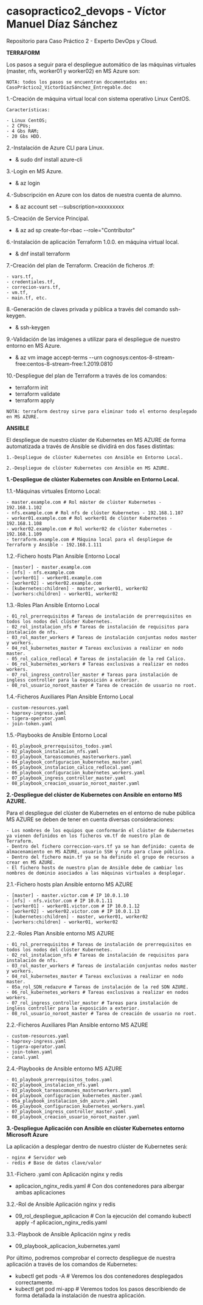 # casopractico2_devops - Víctor Manuel Díaz Sánchez

Repositorio para Caso Práctico 2 - Experto DevOps y Cloud.

**TERRAFORM**

Los pasos a seguir para el despliegue automático de las máquinas virtuales (master, nfs, worker01 y worker02) en MS Azure son: 

```
NOTA: todos los pasos se encuentran documentados en: CasoPráctico2_VíctorDíazSánchez_Entregable.doc
```

1.-Creación de máquina virtual local con sistema operativo Linux CentOS.

```
Características: 

- Linux CentOS;
- 2 CPUs;
- 4 Gbs RAM;
- 20 Gbs HDD.
```

2.-Instalación de Azure CLI para Linux.

- & sudo dnf install azure-cli

3.-Login en MS Azure.

- & az login

4.-Subscripción en Azure con los datos de nuestra cuenta de alumno.

- & az account set --subscription=xxxxxxxxx

5.-Creación de Service Principal.

- & az ad sp create-for-rbac --role="Contributor"

6.-Instalación de aplicación Terraform 1.0.0. en máquina virtual local.

- & dnf install terraform

7.-Creación del plan de Terraform. Creación de ficheros .tf: 

```
- vars.tf, 
- credentiales.tf, 
- correcion-vars.tf, 
- vm.tf, 
- main.tf, etc.
```

8.-Generación de claves privada y pública a través del comando ssh-keygen. 

- & ssh-keygen

9.-Validación de las imágenes a utilizar para el despliegue de nuestro entorno en MS Azure.

- & az vm image accept-terms --urn cognosys:centos-8-stream-free:centos-8-stream-free:1.2019.0810

10.-Despliegue del plan de Terraform a través de los comandos: 

- terraform init
- terraform validate
- terraform apply 

```
NOTA: terraform destroy sirve para eliminar todo el entorno desplegado en MS AZURE. 
```

**ANSIBLE**

El despliegue de nuestro clúster de Kubernetes en MS AZURE de forma automatizada a través de Ansible se dividirá en dos fases distintas:

```
1.-Despliegue de clúster Kubernetes con Ansible en Entorno Local.

2.-Despliegue de clúster Kubernetes con Ansible en MS AZURE. 
```


**1.-Despliegue de clúster Kubernetes con Ansible en Entorno Local.** 

1.1.-Máquinas virtuales Entorno Local: 

```
- master.example.com # Rol máster de clúster Kubernetes - 192.168.1.102
- nfs.example.com # Rol nfs de clúster Kubernetes - 192.168.1.107
- worker01.example.com # Rol worker01 de clúster Kubernetes - 192.168.1.108 
- worker02.example.com # Rol worker02 de clúster Kubernetes - 192.168.1.109
- terraform.example.com # Máquina local para el despliegue de Terraform y Ansible - 192.168.1.111
```

1.2.-Fichero hosts Plan Ansible Entorno Local

```
- [master] - master.example.com
- [nfs] - nfs.example.com
- [worker01] - worker01.example.com
- [worker02] - worker02.example.com
- [kubernetes:children] - master, worker01, worker02
- [workers:children] - worker01, worker02
```

1.3.-Roles Plan Ansible Entorno Local

```
- 01_rol_prerrequisitos # Tareas de instalación de prerrequisitos en todos los nodos del clúster Kubernetes.
- 02_rol_instalacion_nfs # Tareas de instalación de requisitos para instalación de nfs.
- 03_rol_master_workers # Tareas de instalación conjuntas nodos master y workers. 
- 04_rol_kubernetes_master # Tareas exclusivas a realizar en nodo master.
- 05_rol_calico_redlocal # Tareas de instalación de la red Calico.
- 06_rol_kubernetes_workers # Tareas exclusivas a realizar en nodos workers.
- 07_rol_ingress_controller_master # Tareas para instalación de ingless controller para la exposición a exterior.
- 08_rol_usuario_noroot_master # Tarea de creación de usuario no root.
```

1.4.-Ficheros Auxiliares Plan Ansible Entorno Local

```
- custom-resources.yaml
- haproxy-ingress.yaml
- tigera-operator.yaml
- join-token.yaml
```

1.5.-Playbooks de Ansible Entorno Local

```
- 01_playbook_prerrequisitos_todos.yaml
- 02_playbook_instalacion_nfs.yaml
- 03_playbook_tareascomunes_masterworkers.yaml
- 04_playbook_configuracion_kubernetes_master.yaml
- 05_playbook_instalacion_calico_redlocal.yaml
- 06_playbook_configuracion_kubernetes_workers.yaml
- 07_playbook_ingress_controller_master.yaml
- 08_playbook_creacion_usuario_noroot_master.yaml
```

**2.-Despliegue del clúster de Kubernetes con Ansible en entorno MS AZURE.**

Para el despliegue del clúster de Kubernetes en el entorno de nube pública MS AZURE se deben de tener en cuenta diversas consideraciones: 

```
- Los nombres de los equipos que conformarán el clúster de Kubernetes ya vienen definidos en los ficheros vm.tf de nuestro plan de Terraform.
- Dentro del fichero correccion-vars.tf ya se han definido: cuenta de almacenamiento en MS AZURE, usuario SSH y ruta para clave pública. 
- Dentro del fichero main.tf ya se ha definido el grupo de recursos a crear en MS AZURE. 
- El fichero hosts de nuestro plan de Ansible debe de cambiar los nombres de dominio asociados a las máquinas virtuales a desplegar. 

```

2.1.-Fichero hosts plan Ansible entorno MS AZURE

```
- [master] - master.victor.com # IP 10.0.1.10
- [nfs] - nfs.victor.com # IP 10.0.1.11
- [worker01] - worker01.victor.com # IP 10.0.1.12
- [worker02] - worker02.victor.com # IP 10.0.1.13
- [kubernetes:children] - master, worker01, worker02
- [workers:children] - worker01, worker02
```

2.2.-Roles Plan Ansible entorno MS AZURE

```
- 01_rol_prerrequisitos # Tareas de instalación de prerrequisitos en todos los nodos del clúster Kubernetes.
- 02_rol_instalacion_nfs # Tareas de instalación de requisitos para instalación de nfs.
- 03_rol_master_workers # Tareas de instalación conjuntas nodos master y workers.
- 04_rol_kubernetes_master # Tareas exclusivas a realizar en nodo master.
- 05a_rol_SDN_redazure # Tareas de instalación de la red SDN AZURE.
- 06_rol_kubernetes_workers # Tareas exclusivas a realizar en nodos workers.
- 07_rol_ingress_controller_master # Tareas para instalación de ingless controller para la exposición a exterior.
- 08_rol_usuario_noroot_master # Tarea de creación de usuario no root.
```

2.2.-Ficheros Auxiliares Plan Ansible entorno MS AZURE

```
- custom-resources.yaml
- haproxy-ingress.yaml
- tigera-operator.yaml
- join-token.yaml
- canal.yaml
```

2.4.-Playbooks de Ansible entorno MS AZURE

```
- 01_playbook_prerrequisitos_todos.yaml
- 02_playbook_instalacion_nfs.yaml
- 03_playbook_tareascomunes_masterworkers.yaml
- 04_playbook_configuracion_kubernetes_master.yaml
- 05a_playbook_instalacion_sdn_azure.yaml
- 06_playbook_configuracion_kubernetes_workers.yaml
- 07_playbook_ingress_controller_master.yaml
- 08_playbook_creacion_usuario_noroot_master.yaml
```

**3.-Despliegue Aplicación con Ansible en clúster Kubernetes entorno Microsoft Azure**

La aplicación a desplegar dentro de nuestro clúster de Kubernetes será:

```
- nginx # Servidor web
- redis # Base de datos clave/valor
```

3.1.-Fichero .yaml con Aplicación nginx y redis


- aplicacion_nginx_redis.yaml # Con dos contenedores para albergar ambas aplicaciones


3.2.-Rol de Ansible Aplicación nginx y redis


- 09_rol_despliegue_aplicacion # Con la ejecución del comando kubectl apply -f aplicacion_nginx_redis.yaml


3.3.-Playbook de Ansible Aplicación nginx y redis


- 09_playbook_aplicacion_kubernetes.yaml


Por último, podremos comprobar el correcto despliegue de nuestra aplicación a través de los comandos de Kubernetes: 


- kubectl get pods -A # Veremos los dos contenedores desplegados correctamente.
- kubectl get pod mi-app # Veremos todos los pasos describiendo de forma detallada la instalación de nuestra aplicación. 
















 
